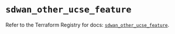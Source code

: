 # `sdwan_other_ucse_feature`

Refer to the Terraform Registry for docs: [`sdwan_other_ucse_feature`](https://registry.terraform.io/providers/ciscodevnet/sdwan/0.8.0/docs/resources/other_ucse_feature).
